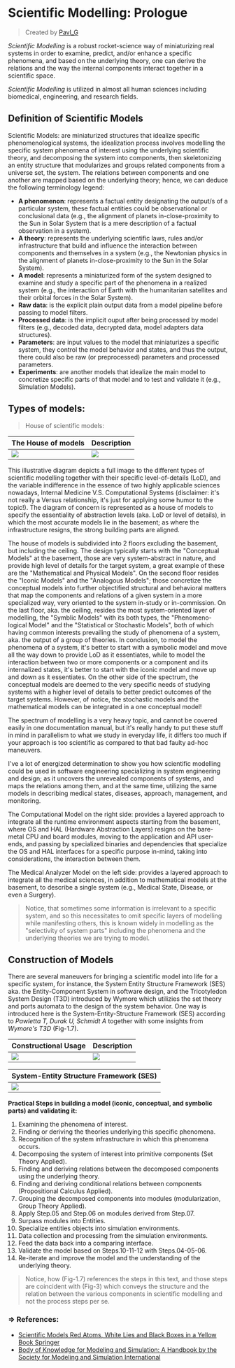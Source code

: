 # Scientific Modelling: Prologue
> Created by [Pavl_G](https://github.com/Scrappers-glitch)

_Scientific Modelling_ is a robust rocket-science way of miniaturizing real systems in order to examine, predict, and/or enhance a specific phenomena, and based on the underlying theory, one can derive the relations and the way the internal components interact together in a scientific space. 

_Scientific Modelling_ is utilized in almost all human sciences including biomedical, engineering, and research fields.

## Definition of Scientific Models
Scientific Models: are miniaturized structures that idealize specific phenomenological systems, the idealization process involves modelling the specific system phenomena of interest using the underlying scientific theory, and decomposing the system into components, then skeletonizing an entity structure that modularizes and groups related components from a universe set, the system. The relations between components and one another are mapped based on the underlying theory; hence, we can deduce the following terminology legend: 
 
* **A phenomenon**: represents a factual entity designating the output/s of a particular system, these factual entities could be observational or conclusional data (e.g., the alignment of planets in-close-proximity to the Sun in Solar System that is a mere description of a factual observation in a system).
* **A theory**: represents the underlying scientific laws, rules and/or infrastructure that build and influence the interaction between components and themselves in a system (e.g., the Newtonian physics in the alignment of planets in-close-proximity to the Sun in the Solar System).
* **A model**: represents a miniaturized form of the system designed to examine and study a specific part of the phenomena in a realized system (e.g., the interaction of Earth with the humanitarian satellites and their orbital forces in the Solar System).
* **Raw data**: is the explicit plain output data from a model pipeline before passing to model filters.
* **Processed data**: is the implicit ouput after being processed by model filters (e.g., decoded data, decrypted data, model adapters data structures).
* **Parameters**: are input values to the model that miniaturizes a specific system, they control the model behavior and states, and thus the output, there could also be raw (or preprocessed) parameters and processed parameters.
* **Experiments**: are another models that idealize the main model to concretize specific parts of that model and to test and validate it (e.g., Simulation Models).

## Types of models:

> House of scientific models:

| The House of models | Description |
|-----------|----------|
| ![](https://electrostat-lab.github.io/Electrostatic-Sandbox/embedded-system-design/scientific-modelling/resources/models-house.jpg) | ![](https://electrostat-lab.github.io/Electrostatic-Sandbox/embedded-system-design/scientific-modelling/resources/models-house-description.jpg) | 

This illustrative diagram depicts a full image to the different types of scientific modelling together with their specific level-of-details (LoD), and the variable indifference in the essence of two highly applicable sciences nowadays, Internal Medicine V.S. Computational Systems (disclaimer: it's not really a Versus relationship, it's just for applying some humor to the topic!). The diagram of concern is represented as a house of models to specify the essentiality of abstraction levels (aka. LoD or level of details), in which the most accurate models lie in the basement; as where the infrastructure resigns, the strong building parts are aligned. 

The house of models is subdivided into 2 floors excluding the basement, but including the ceiling. The design typically starts with the "Conceptual Models" at the basement, those are very system-abstract in nature, and provide high level of details for the target system, a great example of these are the "Mathematical and Physical Models". On the second floor resides the "Iconic Models" and the "Analogous Models"; those concretize the conceptual models into further objectified structural and behavioral matters that map the components and relations of a given system in a more specialized way, very oriented to the system in-study or in-commission. On the last floor, aka. the ceiling, resides the most system-oriented layer of modelling, the "Symblic Models" with its both types, the "Phenomeno-logical Model" and the "Statistical or Stochastic Models", both of which having common interests prevailing the study of phenomena of a system, aka. the output of a group of theories. In conclusion, to model the phenomena of a system, it's better to start with a symbolic model and move all the way down to provide LoD as it essentiates, while to model the interaction between two or more components or a component and its internalized states, it's better to start with the iconic model and move up and down as it essentiates. On the other side of the spectrum, the conceptual models are deemed to the very specific needs of studying systems with a higher level of details to better predict outcomes of the target systems. However, of notice, the stochastic models and the mathematical models can be integrated in a one conceptual model!

The spectrum of modelling is a very heavy topic, and cannot be covered easily in one documentation manual, but it's really handy to put these stuff in mind in parallelism to what we study in everyday life, it differs too much if your approach is too scientific as compared to that bad faulty ad-hoc maneuvers.

I've a lot of energized determination to show you how scientific modelling could be used in software engineering specializing in system engineering and design; as it uncovers the unrevealed components of systems, and maps the relations among them, and at the same time, utilizing the same models in describing medical states, diseases, approach, management, and monitoring.

The Computational Model on the right side: provides a layered approach to integrate all the runtime environment aspects starting from the basement, where OS and HAL (Hardware Abstraction Layers) resigns on the bare-metal CPU and board modules, moving to the application and API user-ends, and passing by specialized binaries and dependencies that specialize the OS and HAL interfaces for a specific purpose in-mind, taking into considerations, the interaction between them.

The Medical Analyzer Model on the left side: provides a layered approach to integrate all the medical sciences, in addition to mathematical models at the basement, to describe a single system (e.g., Medical State, Disease, or even a Surgery).

> Notice, that sometimes some information is irrelevant to a specific system, and so this necessitates to omit specific layers of modelling while manifesting others, this is known widely in modelling as the "selectivity of system parts" including the phenomena and the underlying theories we are trying to model.

## Construction of Models

There are several maneuvers for bringing a scientific model into life for a specific system, for instance, the System Entity Structure Framework (SES) aka. the Entity-Component System in software design, and the Tricotyledon System Design (T3D) introduced by Wymore which utilizies the set theory and ports automata to the design of the system behavior. One way is introduced here is the System-Entity-Structure Framework (SES) according to _Pawletta T, Durak U, Schmidt A_ together with some insights from _Wymore's T3D_ (Fig-1.7).

| Constructional Usage | Description |
|-----------|----------|
| ![](https://electrostat-lab.github.io/Electrostatic-Sandbox/embedded-system-design/scientific-modelling/resources/constructional-use.jpg) | ![](https://electrostat-lab.github.io/Electrostatic-Sandbox/embedded-system-design/scientific-modelling/resources/constructional-use-2.jpg) | 

| System-Entity Structure Framework (SES) |
|---------------------|
| ![](https://electrostat-lab.github.io/Electrostatic-Sandbox/embedded-system-design/scientific-modelling/resources/system-entity-framework.jpg) |

**Practical Steps in building a model (iconic, conceptual, and symbolic parts) and validating it:**
1) Examining the phenomena of interest.
2) Finding or deriving the theories underlying this specific phenomena.
3) Recognition of the system infrastructure in which this phenomena occurs.
4) Decomposing the system of interest into primitive components (Set Theory Applied).
5) Finding and deriving relations between the decomposed components using the underlying theory.
6) Finding and deriving conditional relations between components (Propositional Calculus Applied).
7) Grouping the decomposed components into modules (modularization, Group Theory Applied). 
8) Apply Step.05 and Step.06 on modules derived from Step.07.
9) Surpass modules into Entities.
10) Specialize entities objects into simulation environments.
11) Data collection and processing from the simulation environments.
12) Feed the data back into a comparing interface.
13) Validate the model based on Steps.10-11-12 with Steps.04-05-06.
14) Re-iterate and improve the model and the understanding of the underlying theory.

> Notice, how (Fig-1.7) references the steps in this text, and those steps are coincident with (Fig-3) which conveys the structure and the relation between the various components in scientific modelling and not the process steps per se. 

### => References:
- [Scientific Models Red Atoms, White Lies and Black Boxes in a Yellow Book Springer](https://link.springer.com/book/10.1007/978-3-319-27081-4)
- [Body of Knowledge for Modeling and Simulation: A Handbook by the Society for Modeling and Simulation International](https://link.springer.com/book/10.1007/978-3-031-11085-6)
